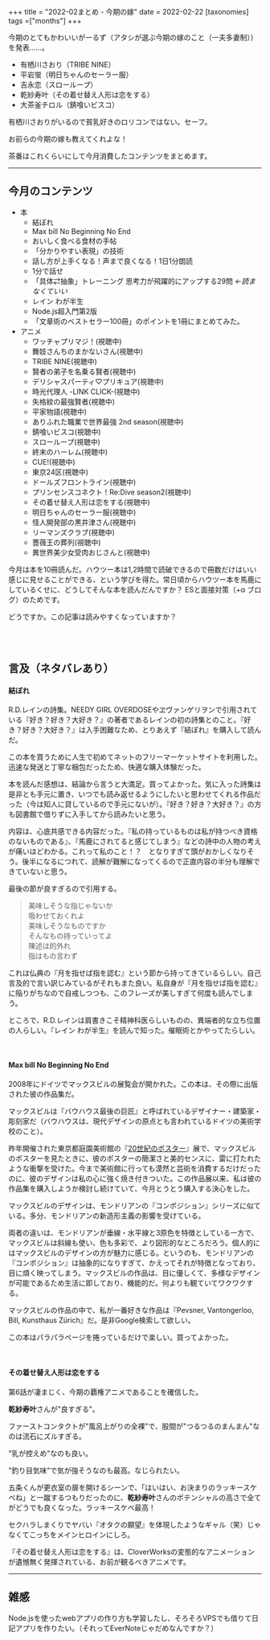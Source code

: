 +++
title = "2022-02まとめ - 今期の嫁"
date = 2022-02-22
[taxonomies]
tags =["months"]
+++

今期のとてもかわいいがーるず（アタシが選ぶ今期の嫁のこと（一夫多妻制））を発表……。

<!-- more -->

+ 有栖川さおり（TRIBE NINE）
+ 平岩蛍（明日ちゃんのセーラー服）
+ 吉永恋（スローループ）
+ 乾紗寿叶（その着せ替え人形は恋をする）
+ 大茶釜チロル（錆喰いビスコ）

有栖川さおりがいるので貧乳好きのロリコンではない。セーフ。

お前らの今期の嫁も教えてくれよな！

茶番はこれくらいにして今月消費したコンテンツをまとめます。

---
## 今月のコンテンツ
+ 本
    + 結ぼれ
    + Max bill No Beginning No End
    + おいしく食べる食材の手帖
    + 「分かりやすい表現」の技術
    + 話し方が上手くなる！声まで良くなる！1日1分朗読
    + 1分で話せ
    + 「具体⇄抽象」トレーニング 思考力が飛躍的にアップする29問 *←読まなくていい*
    + レイン わが半生
    + Node.js超入門第2版
    + 「文章術のベストセラー100冊」のポイントを1冊にまとめてみた。
+ アニメ
    + ワッチャプリマジ！(視聴中)
    + 舞妓さんちのまかないさん(視聴中)
    + TRIBE NINE(視聴中)
    + 賢者の弟子を名乗る賢者(視聴中)
    + デリシャスパーティ♡プリキュア(視聴中)
    + 時光代理人 -LINK CLICK-(視聴中)
    + 失格紋の最強賢者(視聴中)
    + 平家物語(視聴中)
    + ありふれた職業で世界最強 2nd season(視聴中)
    + 錆喰いビスコ(視聴中)
    + スローループ(視聴中)
    + 終末のハーレム(視聴中)
    + CUE!(視聴中)
    + 東京24区(視聴中)
    + ドールズフロントライン(視聴中)
    + プリンセンスコネクト！Re:Dive season2(視聴中)
    + その着せ替え人形は恋をする(視聴中)
    + 明日ちゃんのセーラー服(視聴中)
    + 怪人開発部の黒井津さん(視聴中)
    + リーマンズクラブ(視聴中)
    + 薔薇王の葬列(視聴中)
    + 異世界美少女受肉おじさんと(視聴中)

今月は本を10冊読んだ。ハウツー本は1,2時間で読破できるので冊数だけはいい感じに見せることができる、という学びを得た。常日頃からハウツー本を馬鹿にしているくせに、どうしてそんな本を読んだんですか？ ESと面接対策（+α ブログ）のためです。

どうですか。この記事は読みやすくなっていますか？

<br><br>

## 言及（ネタバレあり）
#### 結ぼれ

R.D.レインの詩集。NEEDY GIRL OVERDOSEやヱヴァンゲリヲンで引用されている『好き？好き？大好き？』の著者であるレインの初の詩集とのこと。『好き？好き？大好き？』は入手困難なため、とりあえず『結ぼれ』を購入して読んだ。

この本を買うために人生で初めてネットのフリーマーケットサイトを利用した。迅速な発送と丁寧な梱包だったため、快適な購入体験だった。

本を読んだ感想は、結論から言うと大満足。買ってよかった。気に入った詩集は是非とも手元に置き、いつでも読み返せるようにしたいと思わせてくれる作品だった（今は知人に貸しているので手元にないが）。『好き？好き？大好き？』の方も図書館で借りずに入手してから読みたいと思う。

内容は、心底共感できる内容だった。『私の持っているものは私が持つべき資格のないものである』、『馬鹿にされてると感じてしまう』などの詩中の人物の考えが痛いほどわかる。これって私のこと！？　となりすぎて頭がおかしくなりそう。後半になるにつれて、読解が難解になってくるので正直内容の半分も理解できていないと思う。

最後の節が良すぎるので引用する。
> 美味しそうな指じゃないか<br>吸わせておくれよ<br>美味しそうなものですか<br>そんなもの持っていってよ<br>陳述は的外れ<br>指はもの言わず

これは仏典の『月を指せば指を認む』という節から持ってきているらしい。自己言及的で言い訳じみているがそれもまた良い。私自身が『月を指せば指を認む』に陥りがちなので自戒しつつも、このフレーズが美しすぎて何度も読んでしまう。

ところで、R.D.レインは肩書きこそ精神科医らしいものの、異端者的な立ち位置の人らしい。『レイン わが半生』を読んで知った。催眠術とかやってたらしい。

<br>

#### Max bill No Beginning No End

2008年にドイツでマックスビルの展覧会が開かれた。この本は、その際に出版された彼の作品集だ。

マックスビルは『バウハウス最後の巨匠』と呼ばれているデザイナー・建築家・彫刻家だ（バウハウスは、現代デザインの原点とも言われているドイツの美術学校のこと）。

昨年開催された東京都庭園美術館の『[20世紀のポスター](https://www.teien-art-museum.ne.jp/exhibition/210130-0411_ConstructivePostersOfThe20th.html)』展で、マックスビルのポスターを見たときに、彼のポスターの簡潔さと美的センスに、雷に打たれたような衝撃を受けた。今まで美術館に行っても漠然と芸術を消費するだけだったのに、彼のデザインは私の心に強く焼き付きついた。この作品展以来、私は彼の作品集を購入しようか検討し続けていて、今月とうとう購入する決心をした。

マックスビルのデザインは、モンドリアンの『コンポジション』シリーズに似ている。多分、モンドリアンの新造形主義の影響を受けている。

両者の違いは、モンドリアンが垂線・水平線と3原色を特徴としている一方で、マックスビルは斜線も使い、色も多彩で、より図形的なところだろう。個人的にはマックスビルのデザインの方が魅力に感じる。というのも、モンドリアンの『コンポジション』は抽象的になりすぎて、かえってそれが特徴となっており、目に煩く映ってしまう。マックスビルの作品は、目に優しくて、多様なデザインが可能であるため生活に即しており、機能的だ。何よりも観ていてワクワクする。

マックスビルの作品の中で、私が一番好きな作品は『Pevsner, Vantongerloo, Bill, Kunsthaus Zürich』だ。是非Google検索して欲しい。

この本はパラパラページを捲っているだけで楽しい。買ってよかった。

<br>

#### その着せ替え人形は恋をする

第6話が凄まじく、今期の覇権アニメであることを確信した。

**乾紗寿叶**さんが"良すぎる"。

ファーストコンタクトが"風呂上がりの全裸"で、股間が"つるつるのまんまん"なのは流石にズルすぎる。

"乳が控えめ"なのも良い。

"釣り目気味"で気が強そうなのも最高。なじられたい。

五条くんが更衣室の扉を開けるシーンで、「はいはい、お決まりのラッキースケベね」と一蹴するつもりだったのに、**乾紗寿叶**さんのポテンシャルの高さで全てがどうでも良くなった。ラッキースケベ最高！

セクハラしまくりでヤバい『オタクの願望』を体現したようなギャル（笑）じゃなくてこっちをメインヒロインにしろ。

『その着せ替え人形は恋をする』は、CloverWorksの変態的なアニメーションが遺憾無く発揮されている、お前が観るべきアニメです。

---
## 雑感

Node.jsを使ったwebアプリの作り方も学習したし、そろそろVPSでも借りて日記アプリを作りたい。（それってEverNoteじゃだめなんですか？）
